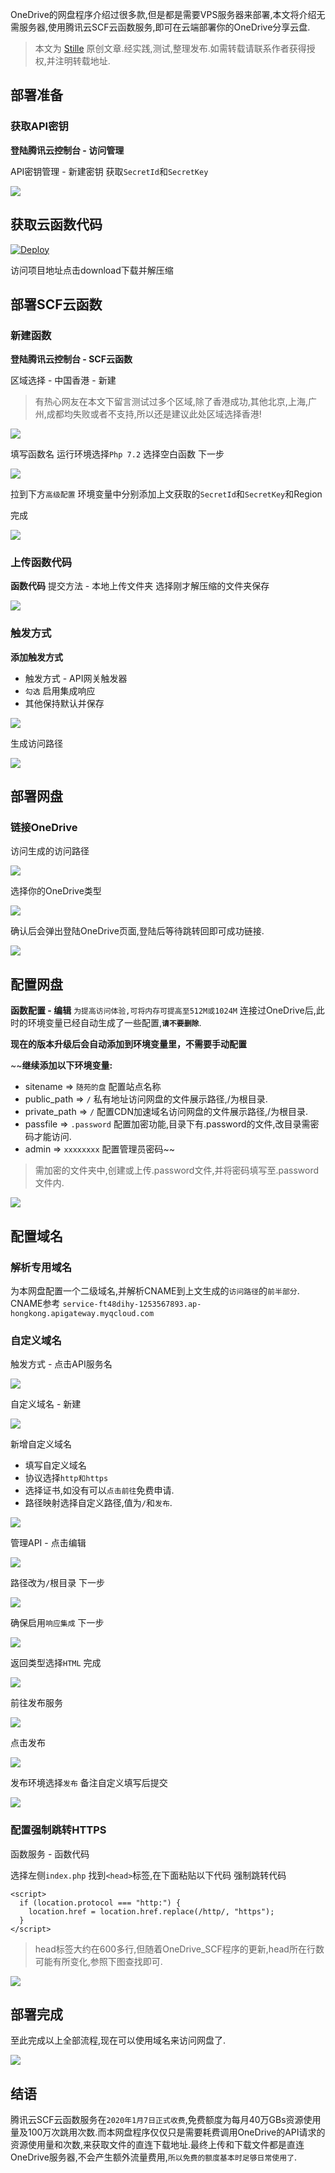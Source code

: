 OneDrive的网盘程序介绍过很多款,但是都是需要VPS服务器来部署,本文将介绍无需服务器,使用腾讯云SCF云函数服务,即可在云端部署你的OneDrive分享云盘.

<!--more-->

> 本文为 [Stille](https://www.ioiox.com/stille.html) 原创文章.经实践,测试,整理发布.如需转载请联系作者获得授权,并注明转载地址.

## 部署准备

### 获取API密钥

**登陆腾讯云控制台 - 访问管理**

API密钥管理 - 新建密钥
获取`SecretId`和`SecretKey`

![](https://cdn.s.cyrilsoy.com/static/onemanager/onemanager-1.jpg)

## 获取云函数代码

[![Deploy](https://github.githubassets.com/images/modules/site/icons/footer/github-logo.svg)](https://github.com/qkqpttgf/OneManager-php)

访问项目地址点击download下载并解压缩

## 部署SCF云函数

### 新建函数

**登陆腾讯云控制台 - SCF云函数**

区域选择 - 中国香港 - 新建

> 有热心网友在本文下留言测试过多个区域,除了香港成功,其他北京,上海,广州,成都均失败或者不支持,所以还是建议此处区域选择香港!

![](https://cdn.s.cyrilsoy.com/static/onemanager/onemanager-2.jpg)

填写函数名
运行环境选择`Php 7.2`
选择空白函数
下一步

![](https://cdn.s.cyrilsoy.com/static/onemanager/onemanager-3.jpg)

拉到下方`高级配置`
环境变量中分别添加上文获取的`SecretId`和`SecretKey`和Region

完成

![](https://cdn.s.cyrilsoy.com/static/onemanager/onemanager-4.jpg)

### 上传函数代码

**函数代码**
提交方法 - 本地上传文件夹
选择刚才解压缩的文件夹保存

![](https://cdn.s.cyrilsoy.com/static/onemanager/onemanager-5.jpg)

### 触发方式

**添加触发方式**

 - 触发方式 - API网关触发器
 - `勾选` 启用集成响应
 - 其他保持默认并保存

![](https://cdn.s.cyrilsoy.com/static/onemanager/onemanager-6.jpg)

生成访问路径

![](https://cdn.s.cyrilsoy.com/static/onemanager/onemanager-7.jpg)

## 部署网盘

### 链接OneDrive

访问生成的访问路径

![](https://cdn.s.cyrilsoy.com/static/onemanager/onemanager-8.jpg)

选择你的OneDrive类型

![](https://cdn.s.cyrilsoy.com/static/onemanager/onemanager-9.jpg)

确认后会弹出登陆OneDrive页面,登陆后等待跳转回即可成功链接.

![](https://cdn.s.cyrilsoy.com/static/onemanager/onemanager-10.jpg)

## 配置网盘

**函数配置 - 编辑**
`为提高访问体验,可将内存可提高至512M或1024M`
连接过OneDrive后,此时的环境变量已经自动生成了一些配置,**`请不要删除`**.

**现在的版本升级后会自动添加到环境变量里，不需要手动配置**

~~**继续添加以下环境变量:**

 - sitename => `随苑的盘`
配置站点名称
 - public_path => `/`
私有地址访问网盘的文件展示路径,/为根目录.
 - private_path => `/`
配置CDN加速域名访问网盘的文件展示路径,/为根目录.
 - passfile => `.password`
配置加密功能,目录下有.password的文件,改目录需密码才能访问.
 - admin => `xxxxxxxx`
配置管理员密码~~

> 需加密的文件夹中,创建或上传.password文件,并将密码填写至.password文件内.

![](https://cdn.s.cyrilsoy.com/static/onemanager/onemanager-11.jpg)

## 配置域名

### 解析专用域名

为本网盘配置一个二级域名,并解析CNAME到上文生成的`访问路径`的`前半部分`.
CNAME参考
`service-ft48dihy-1253567893.ap-hongkong.apigateway.myqcloud.com`

### 自定义域名

触发方式 - 点击API服务名

![](https://cdn.s.cyrilsoy.com/static/onemanager/onemanager-12.jpg)

自定义域名 - 新建

![](https://cdn.s.cyrilsoy.com/static/onemanager/onemanager-13.jpg)

新增自定义域名

 - 填写自定义域名
 - 协议选择`http和https`
 - 选择证书,如没有可以`点击前往`免费申请.
 - 路径映射选择自定义路径,值为`/`和`发布`.

![](https://cdn.s.cyrilsoy.com/static/onemanager/onemanager-14.jpg)

管理API - 点击编辑

![](https://cdn.s.cyrilsoy.com/static/onemanager/onemanager-15.jpg)

路径改为`/`根目录
下一步

![](https://cdn.s.cyrilsoy.com/static/onemanager/onemanager-16.jpg)

确保启用`响应集成`
下一步

![](https://cdn.s.cyrilsoy.com/static/onemanager/onemanager-17.jpg)

返回类型选择`HTML`
完成

![](https://cdn.s.cyrilsoy.com/static/onemanager/onemanager-18.jpg)

前往发布服务

![](https://cdn.s.cyrilsoy.com/static/onemanager/onemanager-19.jpg)

点击发布

![](https://cdn.s.cyrilsoy.com/static/onemanager/onemanager-20.jpg)

发布环境选择`发布`
备注自定义填写后提交

![](https://cdn.s.cyrilsoy.com/static/onemanager/onemanager-21.jpg)

### 配置强制跳转HTTPS

函数服务 - 函数代码

选择左侧`index.php`
找到`<head>`标签,在下面粘贴以下代码
强制跳转代码

```
<script>
  if (location.protocol === "http:") {
    location.href = location.href.replace(/http/, "https");
  }
</script>
```

>head标签大约在600多行,但随着OneDrive_SCF程序的更新,head所在行数可能有所变化,参照下图查找即可.

![](https://cdn.s.cyrilsoy.com/static/onemanager/onemanager-22.jpg)

## 部署完成

至此完成以上全部流程,现在可以使用域名来访问网盘了.

![](https://cdn.s.cyrilsoy.com/static/onemanager/onemanager-10.jpg)

## 结语

腾讯云SCF云函数服务在`2020年1月7日正式收费`,免费额度为每月40万GBs资源使用量及100万次跳用次数.而本网盘程序仅仅只是需要耗费调用OneDrive的API请求的资源使用量和次数,来获取文件的直连下载地址.最终上传和下载文件都是直连OneDrive服务器,不会产生额外流量费用,`所以免费的额度基本时足够日常使用了`.